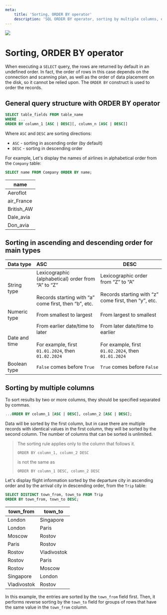 ```yaml
---
meta:
    title: 'Sorting, ORDER BY operator'
    description: 'SQL ORDER BY operator, sorting by multiple columns, examples of usage'
---
```


<img src="https://sql-academy.org/static/guidePage/sorting/banner.jpg" />

# Sorting, ORDER BY operator

When executing a `SELECT` query, the rows are returned by default in an undefined order.
In fact, the order of rows in this case depends on the connection and scanning plan, as well as the order of data placement on the disk,
so it cannot be relied upon. The `ORDER BY` construct is used to order the records.

## General query structure with ORDER BY operator

```sql
SELECT table_fields FROM table_name
WHERE ...
ORDER BY column_1 [ASC | DESC][, column_n [ASC | DESC]]
```

Where `ASC` and `DESC` are sorting directions:

-   `ASC` - sorting in ascending order (by default)
-   `DESC` - sorting in descending order

For example, Let's display the names of airlines in alphabetical order from the `Company` table:

```sql
SELECT name FROM Company ORDER BY name;
```

| name       |
| ---------- |
| Aeroflot   |
| air_France |
| British_AW |
| Dale_avia  |
| Don_avia   |

## Sorting in ascending and descending order for main types

| Data type     | ASC                                                                                                                   | DESC                                                                                                   |
| :------------ | :-------------------------------------------------------------------------------------------------------------------- | ------------------------------------------------------------------------------------------------------ |
| String type   | Lexicographic (alphabetical) order from “A” to “Z” <br /> <br /> Records starting with “a” come first, then “b”, etc. | Lexicographic order from “Z” to “A” <br /> <br /> Records starting with “z” come first, then “y”, etc. |
| Numeric type  | From smallest to largest                                                                                              | From largest to smallest                                                                               |
| Date and time | From earlier date/time to later <br /> <br /> For example, first `01.01.2024`, then `01.02.2024`                      | From later date/time to earlier <br /> <br /> For example, first `01.02.2024`, then `01.01.2024`       |
| Boolean type  | `False` comes before `True`                                                                                           | `True` comes before `False`                                                                            |

## Sorting by multiple columns

To sort results by two or more columns, they should be specified separated by commas.

```sql
...ORDER BY column_1 [ASC | DESC], column_2 [ASC | DESC];
```

Data will be sorted by the first column, but in case there are multiple records with identical values in the first column, they will be sorted by the second column.
The number of columns that can be sorted is unlimited.

> The sorting rule applies only to the column that follows it.
>
> `ORDER BY column_1, column_2 DESC`
>
> is not the same as
>
> `ORDER BY column_1 DESC, column_2 DESC`

Let's display flight information sorted by the departure city in ascending order and by the arrival city in descending order, from the `Trip` table:

```sql
SELECT DISTINCT town_from, town_to FROM Trip
ORDER BY town_from, town_to DESC;
```

| town_from   | town_to     |
| ----------- | ----------- |
| London      | Singapore   |
| London      | Paris       |
| Moscow      | Rostov      |
| Paris       | Rostov      |
| Rostov      | Vladivostok |
| Rostov      | Paris       |
| Rostov      | Moscow      |
| Singapore   | London      |
| Vladivostok | Rostov      |

In this example, the entries are sorted by the `town_from` field first. Then, it performs reverse sorting by the `town_to` field for groups of rows that have the same value in the `town_from` column.
